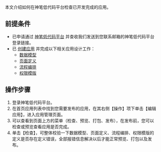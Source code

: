 本文介绍如何在神笔低代码平台检查已开发完成的应用。


## 前提条件


- 已申请通过 [神笔低代码平台](https://cloud.tencent.com/apply/p/wzwnwt0jgt) 并查收我们发送到您联系邮箱的神笔低代码平台登录链接。
- 已 [创建应用](https://cloud.tencent.com/document/product/1365/51314) 并完成以下相关应用设计工作：
	-  [数据模型](https://cloud.tencent.com/document/product/1365/51440)
	-  [页面定义](https://cloud.tencent.com/document/product/1365/51321)
	-  [流程编排](https://cloud.tencent.com/document/product/1365/51322)
	-  [权限模版](https://cloud.tencent.com/document/product/1365/51481)


## 操作步骤


1. 登录神笔低代码平台。
2. 在首页应用列表中找到您需要发布的应用，在其右侧【操作】项下单击【编辑应用】，进入应用管理页面。
3. 可以查看到页面上方的菜单（检查、预览、打包、发布），在发布前，您可以检查或预览查看应用是否完成。
4. 单击【检查】，可整体校验一下数据模型、页面定义、流程编排、权限模版的定义是否存在定义错误，全部报错信息解决以后才能正常预览、打包以及发布。
 




 

